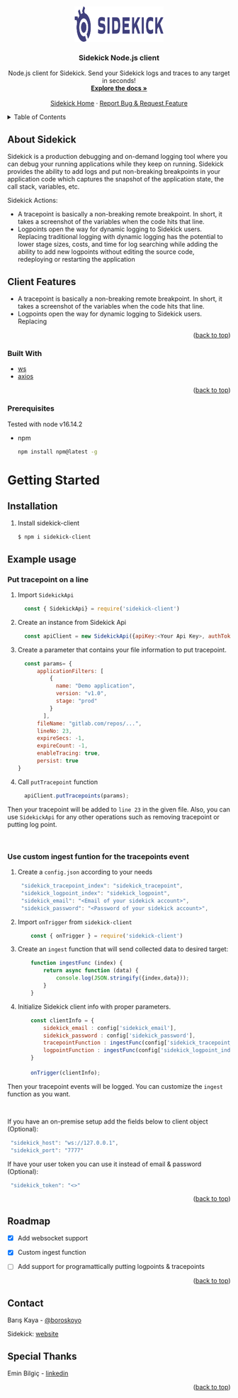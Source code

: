 <div id="top"></div>


<!-- PROJECT SHIELDS -->

<!-- PROJECT LOGO -->
<br />
<div align="center">
  <a href="https://www.runsidekick.com">
    <img src="Sidekick_Logo.svg" alt="Logo" width="200" height="80">
  </a>


  <h3 align="center">Sidekick Node.js client</h3>

  <p align="center">
    Node.js client for Sidekick. Send your Sidekick logs and traces to any target in seconds!
    <br />
    <a href="https://docs.runsidekick.com/"><strong>Explore the docs »</strong></a>
    <br />
    <br />
    <a href="https://www.runsidekick.com">Sidekick Home</a>
    ·
    <a href="https://www.runsidekick.com/contact-us">Report Bug & Request Feature</a>
  </p>
</div>



<!-- TABLE OF CONTENTS -->
<details>
  <summary>Table of Contents</summary>
  <ol>
    <li>
      <a href="#about-the-recipe">About</a>
      <ul>
        <li><a href="#built-with">Built With</a></li>
      </ul>
    </li>
    <li>
      <a href="#getting-started">Getting Started</a>
      <ul>
        <li><a href="#prerequisites">Prerequisites</a></li>
        <li><a href="#installation">Installation</a></li>
        <li><a href="#example-usage">Example Usage</a></li>
      </ul>
    </li>
    <li><a href="#roadmap">Roadmap</a></li>
    <li><a href="#contact">Contact</a></li>
  </ol>
</details>



<!-- ABOUT THE PROJECT -->
## About Sidekick

Sidekick is a production debugging and on-demand logging tool where you can debug your running applications while they keep on running. Sidekick provides the ability to add logs and put non-breaking breakpoints in your application code which captures the snapshot of the application state, the call stack, variables, etc.

Sidekick Actions:
* A tracepoint is basically a non-breaking remote breakpoint. In short, it takes a screenshot of the variables when the code hits that line.
* Logpoints open the way for dynamic logging to Sidekick users. Replacing traditional logging with dynamic logging has the potential to lower stage sizes, costs, and time for log searching while adding the ability to add new logpoints without editing the source code, redeploying or restarting the application
## Client Features

* A tracepoint is basically a non-breaking remote breakpoint. In short, it takes a screenshot of the variables when the code hits that line.
* Logpoints open the way for dynamic logging to Sidekick users. Replacing 


<p align="right">(<a href="#top">back to top</a>)</p>



### Built With

* [ws](https://github.com/websockets/ws)
* [axios](https://github.com/axios/axios)

<p align="right">(<a href="#top">back to top</a>)</p>


### Prerequisites

Tested with node v16.14.2
* npm
  ```sh
  npm install npm@latest -g
  ```


<!-- GETTING STARTED -->
# Getting Started


## Installation

1. Install sidekick-client
   ```sh 
   $ npm i sidekick-client
   ```

## Example usage


###  Put tracepoint on a line
  1. Import `SidekickApi`  
      ```js
        const { SidekickApi} = require('sidekick-client')
      ```

  2. Create an instance from Sidekick Api
      ```js
        const apiClient = new SidekickApi({apiKey:<Your Api Key>, authToken:<Your Account Token>});

      ```
  3. Create a parameter that contains your file information to put tracepoint.
      ```js  
        const params= {
            applicationFilters: [
                {
                  name: "Demo application",
                  version: "v1.0",
                  stage: "prod"
                }
              ],
            fileName: "gitlab.com/repos/...",
            lineNo: 23,
            expireSecs: -1,
            expireCount: -1,
            enableTracing: true,
            persist: true
      }

      ```
  4. Call `putTracepoint` function
      ```js
        apiClient.putTracepoints(params);
      ```

  Then your tracepoint will be added to `line 23` in the given file. Also, you can use `SidekickApi` for any other operations such as removing tracepoint or putting log point.

<br>




### Use custom ingest funtion for the tracepoints event


1. Create a `config.json` according to your needs
   ```js
    "sidekick_tracepoint_index": "sidekick_tracepoint",
    "sidekick_logpoint_index": "sidekick_logpoint",
    "sidekick_email": "<Email of your sidekick account>",
    "sidekick_password": "<Password of your sidekick account>",
   ```


2. Import `onTrigger` from `sidekick-client`
    
    ```js
        const { onTrigger } = require('sidekick-client')
    ```
3. Create an `ingest` function that will send collected data to desired target:
    ```js
        function ingestFunc (index) {
            return async function (data) {
                console.log(JSON.stringify({index,data}));
            }
        }
    ```

4. Initialize Sidekick client info with proper parameters.
    
    ```js
        const clientInfo = {
            sidekick_email : config['sidekick_email'], 
            sidekick_password : config['sidekick_password'], 
            tracepointFunction : ingestFunc(config['sidekick_tracepoint_index']),
            logpointFunction : ingestFunc(config['sidekick_logpoint_index'])
        }

        onTrigger(clientInfo);
     ```

Then your tracepoint events will be logged. You can customize the `ingest` function as you want.


<br>

  If you have an on-premise setup add the fields below to client object (Optional):

   ```js
    "sidekick_host": "ws://127.0.0.1",
    "sidekick_port": "7777"
   ```

  If have your user token you can use it instead of email & password (Optional):

   ```js
    "sidekick_token": "<>"
   ```


 

<p align="right">(<a href="#top">back to top</a>)</p>



<!-- ROADMAP -->
## Roadmap

- [x] Add websocket support
- [x] Custom ingest function
- [ ] Add support for programattically putting logpoints & tracepoints



<p align="right">(<a href="#top">back to top</a>)</p>


<!-- CONTACT -->
## Contact

Barış Kaya - [@boroskoyo](https://twitter.com/boroskoyo)

Sidekick: [website](https://www.runsidekick.com)

## Special Thanks
Emin Bilgiç - [linkedin](https://www.linkedin.com/in/eminbilgic/)

<p align="right">(<a href="#top">back to top</a>)</p>
